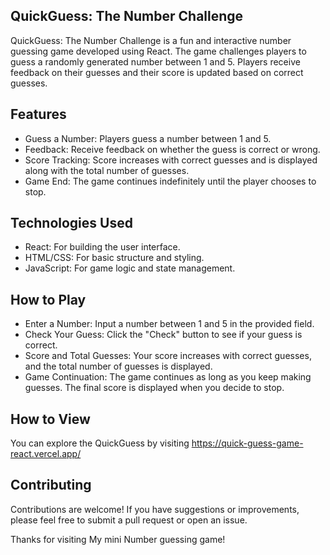 ## QuickGuess: The Number Challenge
QuickGuess: The Number Challenge is a fun and interactive number guessing game developed using React. The game challenges players to guess a randomly generated number between 1 and 5. Players receive feedback on their guesses and their score is updated based on correct guesses.

## Features
- Guess a Number: Players guess a number between 1 and 5.
- Feedback: Receive feedback on whether the guess is correct or wrong.
- Score Tracking: Score increases with correct guesses and is displayed along with the total number of guesses.
- Game End: The game continues indefinitely until the player chooses to stop.
  
## Technologies Used
- React: For building the user interface.
- HTML/CSS: For basic structure and styling.
- JavaScript: For game logic and state management.

## How to Play
- Enter a Number: Input a number between 1 and 5 in the provided field.
- Check Your Guess: Click the "Check" button to see if your guess is correct.
- Score and Total Guesses: Your score increases with correct guesses, and the total number of guesses is displayed.
- Game Continuation: The game continues as long as you keep making guesses. The final score is displayed when you decide to stop.

## How to View
You can explore the QuickGuess by visiting https://quick-guess-game-react.vercel.app/

## Contributing
Contributions are welcome! If you have suggestions or improvements, please feel free to submit a pull request or open an issue.

Thanks for visiting My mini Number guessing game!


